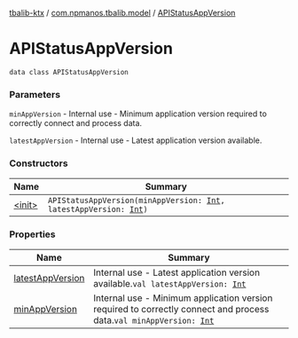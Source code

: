 [tbalib-ktx](../../index.md) / [com.npmanos.tbalib.model](../index.md) / [APIStatusAppVersion](./index.md)

# APIStatusAppVersion

`data class APIStatusAppVersion`

### Parameters

`minAppVersion` - Internal use - Minimum application version required to correctly connect and process data.

`latestAppVersion` - Internal use - Latest application version available.

### Constructors

| Name | Summary |
|---|---|
| [&lt;init&gt;](-init-.md) | `APIStatusAppVersion(minAppVersion: `[`Int`](https://kotlinlang.org/api/latest/jvm/stdlib/kotlin/-int/index.html)`, latestAppVersion: `[`Int`](https://kotlinlang.org/api/latest/jvm/stdlib/kotlin/-int/index.html)`)` |

### Properties

| Name | Summary |
|---|---|
| [latestAppVersion](latest-app-version.md) | Internal use - Latest application version available.`val latestAppVersion: `[`Int`](https://kotlinlang.org/api/latest/jvm/stdlib/kotlin/-int/index.html) |
| [minAppVersion](min-app-version.md) | Internal use - Minimum application version required to correctly connect and process data.`val minAppVersion: `[`Int`](https://kotlinlang.org/api/latest/jvm/stdlib/kotlin/-int/index.html) |
